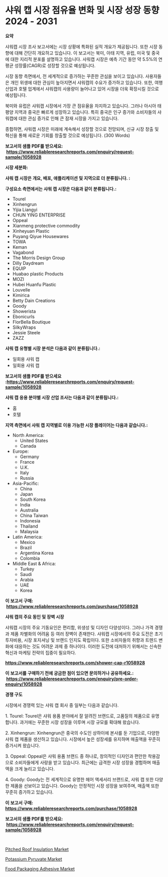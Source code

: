 <p><h1>샤워 캡 시장 점유율 변화 및 시장 성장 동향 2024 - 2031</h1></p><p><strong>요약</strong></p>
<p><p>샤워캡 시장 조사 보고서에는 시장 상황에 특화된 실적 개요가 제공됩니다. 또한 시장 동향에 대해 간단히 개요하고 있습니다. 이 보고서는 북미, 아태 지역, 유럽, 미국 및 중국에 대한 지리적 분포를 설명하고 있습니다. 샤워캡 시장은 예측 기간 동안 약 5.5%의 연평균 성장률(CAGR)로 성장할 것으로 예상됩니다. </p><p>시장 동향 측면에서, 전 세계적으로 증가하는 꾸준한 관심을 보이고 있습니다. 사용자들은 개인 위생에 대한 관심이 높아지면서 샤워캡의 수요가 증가하고 있습니다. 또한, 여행 산업과 호텔 업계에서 샤워캡의 사용량이 늘어나고 있어 시장을 더욱 확장시킬 것으로 예상됩니다.</p><p>북미와 유럽은 샤워캡 시장에서 가장 큰 점유율을 차지하고 있습니다. 그러나 아시아 태평양 지역과 중국은 빠르게 성장하고 있습니다. 특히 중국은 인구 증가와 소비자들의 샤워캡에 대한 관심 증가로 인해 큰 잠재 시장을 가지고 있습니다.</p><p>종합하면, 샤워캡 시장은 미래에 계속해서 성장할 것으로 전망되며, 신규 시장 창출 및 혁신을 통해 새로운 기회를 창출할 것으로 예상됩니다. (300 Words)</p></p>
<p><strong>보고서의 샘플 PDF를 받으세요: &nbsp;<a href="https://www.reliableresearchreports.com/enquiry/request-sample/1058928">https://www.reliableresearchreports.com/enquiry/request-sample/1058928</a></strong></p>
<p><strong>시장 세분화:</strong></p>
<p><strong> 샤워 캡 시장은 개요, 배포, 애플리케이션 및 지역으로 더 분류됩니다. :</strong></p>
<p><strong>구성요소 측면에서는 샤워 캡 시장은 다음과 같이 분류됩니다.:</strong></p>
<p><ul><li>Tourel</li><li>Xinhengrun</li><li>Yijia Liangyi</li><li>CHUN YING ENTERPRISE</li><li>Oppeal</li><li>Xianmeng protective commodity</li><li>Xinheyuan Plastic</li><li>Puyang Qiyue Housewares</li><li>TOWA</li><li>Keman</li><li>Vagabond</li><li>The Morris Design Group</li><li>Dilly Daydream</li><li>EQUIP</li><li>Huabao plastic Products</li><li>MOZI</li><li>Hubei Huanfu Plastic</li><li>Louvelle</li><li>Kimirica</li><li>Betty Dain Creations</li><li>Goody</li><li>Showerista</li><li>Ebonicurls</li><li>FlorBella Boutique</li><li>SilkyWraps</li><li>Jessie Steele</li><li>ZAZZ</li></ul></p>
<p><strong> 샤워 캡 유형별 시장 분석은 다음과 같이 분류됩니다.:</strong></p>
<p><ul><li>일회용 샤워 캡</li><li>일회용 샤워 캡</li></ul></p>
<p><strong>보고서의 샘플 PDF를 받으세요 :<a href="https://www.reliableresearchreports.com/enquiry/request-sample/1058928">https://www.reliableresearchreports.com/enquiry/request-sample/1058928</a></strong></p>
<p><strong> 샤워 캡 응용 분야별 시장 산업 조사는 다음과 같이 분류됩니다.:</strong></p>
<p><ul><li>홈</li><li>호텔</li></ul></p>
<p><strong>지역 측면에서 샤워 캡 지역별로 이용 가능한 시장 플레이어는 다음과 같습니다.:</strong></p>
<p><ul>
    <li>
        North America:
        <ul>
            <li>United States</li>
            <li>Canada</li>
        </ul>
    </li>
    <li>
        Europe:
        <ul>
            <li>Germany</li>
            <li>France</li>
            <li>U.K.</li>
            <li>Italy</li>
            <li>Russia</li>
        </ul>
    </li>
    <li>
        Asia-Pacific:
        <ul>
            <li>China</li>
            <li>Japan</li>
            <li>South Korea</li>
            <li>India</li>
            <li>Australia</li>
            <li>China Taiwan</li>
            <li>Indonesia</li>
            <li>Thailand</li>
            <li>Malaysia</li>
        </ul>
    </li>
    <li>
        Latin America:
        <ul>
            <li>Mexico</li>
            <li>Brazil</li>
            <li>Argentina Korea</li>
            <li>Colombia</li>
        </ul>
    </li>
    <li>
        Middle East & Africa:
        <ul>
            <li>Turkey</li>
            <li>Saudi</li>
            <li>Arabia</li>
            <li>UAE</li>
            <li>Korea</li>
        </ul>
    </li>
    </ul></p>
<p><strong>이 보고서 구매: &nbsp;<a href="https://www.reliableresearchreports.com/purchase/1058928">https://www.reliableresearchreports.com/purchase/1058928</a></strong></p>
<p><strong>샤워 캡의 주요 동인 및 장벽 시장</strong></p>
<p><p>샤워캡 시장의 주요 기동요인은 편리함, 위생성 및 디자인 다양성이다. 그러나 가격 경쟁과 제품 차별화의 어려움 등 여러 장벽이 존재한다. 샤워캡 시장에서의 주요 도전은 초기 투자비용, 시장 포지셔닝 및 브랜드 인지도 확립이다. 또한 소비자들의 취향과 트렌드 변화에 대응하는 것도 어려운 과제 중 하나이다. 이러한 도전에 대처하기 위해서는 신속한 혁신과 마케팅 전략의 집중이 필요하다.</p></p>
<p><strong><a href="https://www.reliableresearchreports.com/shower-cap-r1058928">https://www.reliableresearchreports.com/shower-cap-r1058928</a></strong></p>
<p><strong>이 보고서를 구매하기 전에 궁금한 점이 있으면 문의하거나 공유하세요.: &nbsp;<a href="https://www.reliableresearchreports.com/enquiry/pre-order-enquiry/1058928">https://www.reliableresearchreports.com/enquiry/pre-order-enquiry/1058928</a></strong></p>
<p><strong>경쟁 구도</strong></p>
<p><p>시장에서 경쟁력 있는 샤워 캡 회사 중 일부는 다음과 같습니다.</p><p>1. Tourel: Tourel은 샤워 용품 분야에서 잘 알려진 브랜드로, 고품질의 제품으로 유명합니다. 과거에는 꾸준한 시장 성장을 이루며 시장 규모를 확대해 왔습니다.</p><p>2. Xinhengrun: Xinhengrun은 중국의 수도인 상하이에 본사를 둔 기업으로, 다양한 샤워 캡 제품을 생산하고 있습니다. 시장에서 높은 성장세를 유지하며 매출액을 꾸준히 증가시켜 왔습니다.</p><p>3. Oppeal: Oppeal은 샤워 용품 브랜드 중 하나로, 창의적인 디자인과 편안한 착용감으로 소비자들에게 사랑을 받고 있습니다. 최근에는 급격한 시장 성장을 경험하며 매출액을 크게 늘리고 있습니다.</p><p>4. Goody: Goody는 전 세계적으로 유명한 헤어 액세서리 브랜드로, 샤워 캡 또한 다양한 제품을 선보이고 있습니다. Goody는 안정적인 시장 성장을 보여주며, 매출액 또한 꾸준히 증가하고 있습니다.</p></p>
<p><strong>이 보고서 구매: &nbsp; <a href="https://www.reliableresearchreports.com/purchase/1058928">https://www.reliableresearchreports.com/purchase/1058928</a></strong></p>
<p><strong>보고서의 샘플 PDF를 받으세요: &nbsp;<a href="https://www.reliableresearchreports.com/enquiry/request-sample/1058928">https://www.reliableresearchreports.com/enquiry/request-sample/1058928</a></strong><strong></strong></p>
<p>&nbsp;</p>
<p><p><a href="https://www.linkedin.com/pulse/pitched-roof-insulation-market-research-report-forecasted-period-srp6f?trackingId=XNazQCXjWgZHwwsatG%2B9WA%3D%3D">Pitched Roof Insulation Market</a></p><p><a href="https://www.linkedin.com/pulse/insights-potassium-pyruvate-market-size-analysing-share-trends-kwwnc?trackingId=M%2Bnuq9NJzzOCv1pYandG%2BA%3D%3D">Potassium Pyruvate Market</a></p><p><a href="https://www.linkedin.com/pulse/food-packaging-adhesive-market-research-report-reveals-latest-zdgrf?trackingId=DjhH2uf8TRea%2BB1%2Fda7u1Q%3D%3D">Food Packaging Adhesive Market</a></p></p>